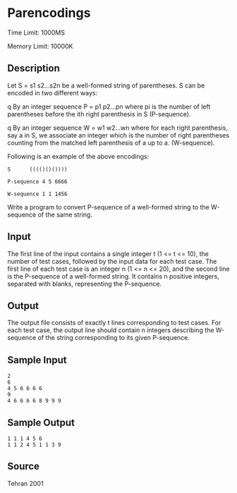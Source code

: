 # Parencodings

Time Limit: 1000MS

Memory Limit: 10000K


## Description

Let S = s1 s2...s2n be a well-formed string of parentheses. S can be encoded in two different ways:

q   By an integer sequence P = p1 p2...pn where pi is the number of left parentheses before the ith right parenthesis in S (P-sequence).

q   By an integer sequence W = w1 w2...wn where for each right parenthesis, say a in S, we associate an integer which is the number of right parentheses counting from the matched left parenthesis of a up to a. (W-sequence).

Following is an example of the above encodings:

```
S      (((()()())))

P-sequence 4 5 6666

W-sequence 1 1 1456
```

Write a program to convert P-sequence of a well-formed string to the W-sequence of the same string.


## Input

The first line of the input contains a single integer t (1 <= t <= 10), the number of test cases, followed by the input data for each test case. The first line of each test case is an integer n (1 <= n <= 20), and the second line is the P-sequence of a well-formed string. It contains n positive integers, separated with blanks, representing the P-sequence.


## Output

The output file consists of exactly t lines corresponding to test cases. For each test case, the output line should contain n integers describing the W-sequence of the string corresponding to its given P-sequence.


## Sample Input

```
2
6
4 5 6 6 6 6
9
4 6 6 6 6 8 9 9 9
```


## Sample Output

```
1 1 1 4 5 6
1 1 2 4 5 1 1 3 9
```


## Source

Tehran 2001
